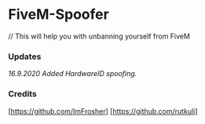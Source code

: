 # FiveM-Spoofer 
// This will help you with unbanning yourself from FiveM 


### Updates
*16.9.2020 Added HardwareID spoofing.*

### Credits

[https://github.com/ImFrosher]
[https://github.com/rutkuli]
